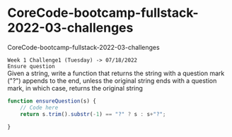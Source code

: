 # CoreCode-bootcamp-fullstack-2022-03-challenges
CoreCode-bootcamp-fullstack-2022-03-challenges

`Week 1 Challenge1 (Tuesday) -> 07/18/2022`\
`Ensure question` \
Given a string, write a function that returns the string with a question mark ("?") appends to the end, unless the original string ends with a question mark, in which case, returns the original string 
```js
function ensureQuestion(s) {
    // Code here
    return s.trim().substr(-1) == "?" ? s : s+"?";
    
}

